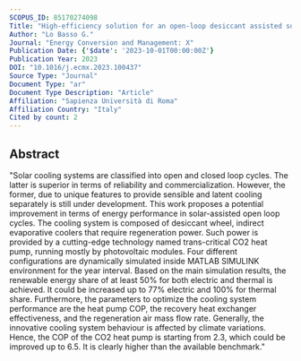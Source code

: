 ```yaml
---
SCOPUS_ID: 85170274098
Title: "High-efficiency solution for an open-loop desiccant assisted solar cooling system by integrating trans-critical CO<inf>2</inf> heat pumps: A comprehensive techno-economic assessment"
Author: "Lo Basso G."
Journal: "Energy Conversion and Management: X"
Publication Date: {'$date': '2023-10-01T00:00:00Z'}
Publication Year: 2023
DOI: "10.1016/j.ecmx.2023.100437"
Source Type: "Journal"
Document Type: "ar"
Document Type Description: "Article"
Affiliation: "Sapienza Università di Roma"
Affiliation Country: "Italy"
Cited by count: 2
---
```


## Abstract
"Solar cooling systems are classified into open and closed loop cycles. The latter is superior in terms of reliability and commercialization. However, the former, due to unique features to provide sensible and latent cooling separately is still under development. This work proposes a potential improvement in terms of energy performance in solar-assisted open loop cycles. The cooling system is composed of desiccant wheel, indirect evaporative coolers that require regeneration power. Such power is provided by a cutting-edge technology named trans-critical CO2 heat pump, running mostly by photovoltaic modules. Four different configurations are dynamically simulated inside MATLAB SIMULINK environment for the year interval. Based on the main simulation results, the renewable energy share of at least 50% for both electric and thermal is achieved. It could be increased up to 77% electric and 100% for thermal share. Furthermore, the parameters to optimize the cooling system performance are the heat pump COP, the recovery heat exchanger effectiveness, and the regeneration air mass flow rate. Generally, the innovative cooling system behaviour is affected by climate variations. Hence, the COP of the CO2 heat pump is starting from 2.3, which could be improved up to 6.5. It is clearly higher than the available benchmark."
